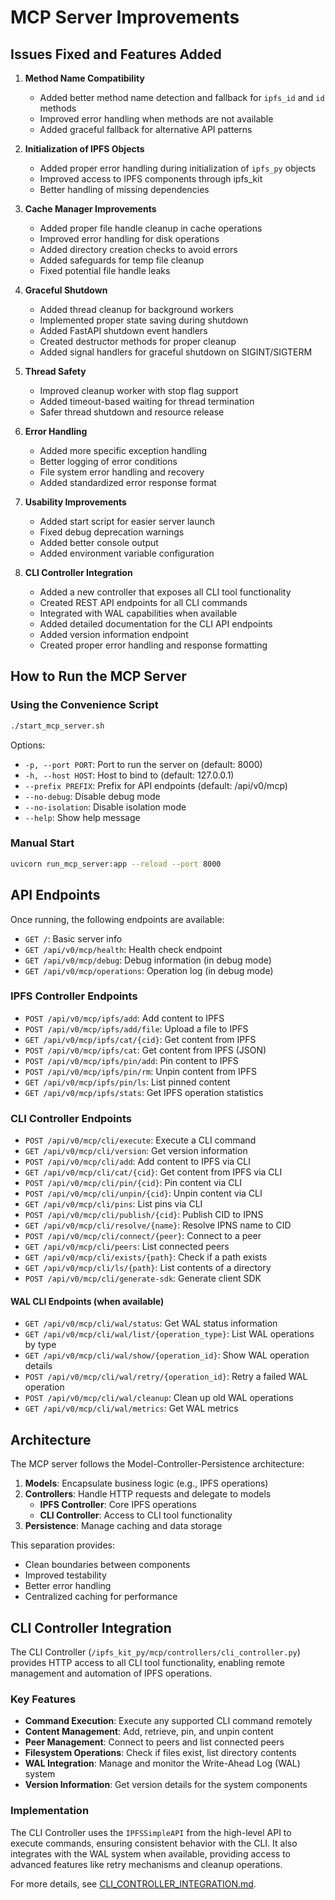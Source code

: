 # MCP Server Improvements

## Issues Fixed and Features Added

1. **Method Name Compatibility**
   - Added better method name detection and fallback for `ipfs_id` and `id` methods
   - Improved error handling when methods are not available
   - Added graceful fallback for alternative API patterns

2. **Initialization of IPFS Objects**
   - Added proper error handling during initialization of `ipfs_py` objects
   - Improved access to IPFS components through ipfs_kit
   - Better handling of missing dependencies

3. **Cache Manager Improvements**
   - Added proper file handle cleanup in cache operations
   - Improved error handling for disk operations
   - Added directory creation checks to avoid errors
   - Added safeguards for temp file cleanup
   - Fixed potential file handle leaks

4. **Graceful Shutdown**
   - Added thread cleanup for background workers
   - Implemented proper state saving during shutdown
   - Added FastAPI shutdown event handlers
   - Created destructor methods for proper cleanup
   - Added signal handlers for graceful shutdown on SIGINT/SIGTERM

5. **Thread Safety**
   - Improved cleanup worker with stop flag support
   - Added timeout-based waiting for thread termination
   - Safer thread shutdown and resource release

6. **Error Handling**
   - Added more specific exception handling
   - Better logging of error conditions
   - File system error handling and recovery
   - Added standardized error response format

7. **Usability Improvements**
   - Added start script for easier server launch
   - Fixed debug deprecation warnings
   - Added better console output
   - Added environment variable configuration

8. **CLI Controller Integration**
   - Added a new controller that exposes all CLI tool functionality
   - Created REST API endpoints for all CLI commands
   - Integrated with WAL capabilities when available
   - Added detailed documentation for the CLI API endpoints
   - Added version information endpoint
   - Created proper error handling and response formatting

## How to Run the MCP Server

### Using the Convenience Script

```bash
./start_mcp_server.sh
```

Options:
- `-p, --port PORT`: Port to run the server on (default: 8000)
- `-h, --host HOST`: Host to bind to (default: 127.0.0.1)
- `--prefix PREFIX`: Prefix for API endpoints (default: /api/v0/mcp)
- `--no-debug`: Disable debug mode
- `--no-isolation`: Disable isolation mode
- `--help`: Show help message

### Manual Start

```bash
uvicorn run_mcp_server:app --reload --port 8000
```

## API Endpoints

Once running, the following endpoints are available:

- `GET /`: Basic server info
- `GET /api/v0/mcp/health`: Health check endpoint
- `GET /api/v0/mcp/debug`: Debug information (in debug mode)
- `GET /api/v0/mcp/operations`: Operation log (in debug mode)

### IPFS Controller Endpoints

- `POST /api/v0/mcp/ipfs/add`: Add content to IPFS
- `POST /api/v0/mcp/ipfs/add/file`: Upload a file to IPFS
- `GET /api/v0/mcp/ipfs/cat/{cid}`: Get content from IPFS
- `POST /api/v0/mcp/ipfs/cat`: Get content from IPFS (JSON)
- `POST /api/v0/mcp/ipfs/pin/add`: Pin content to IPFS
- `POST /api/v0/mcp/ipfs/pin/rm`: Unpin content from IPFS
- `GET /api/v0/mcp/ipfs/pin/ls`: List pinned content
- `GET /api/v0/mcp/ipfs/stats`: Get IPFS operation statistics

### CLI Controller Endpoints

- `POST /api/v0/mcp/cli/execute`: Execute a CLI command
- `GET /api/v0/mcp/cli/version`: Get version information
- `POST /api/v0/mcp/cli/add`: Add content to IPFS via CLI
- `GET /api/v0/mcp/cli/cat/{cid}`: Get content from IPFS via CLI
- `POST /api/v0/mcp/cli/pin/{cid}`: Pin content via CLI
- `POST /api/v0/mcp/cli/unpin/{cid}`: Unpin content via CLI
- `GET /api/v0/mcp/cli/pins`: List pins via CLI
- `POST /api/v0/mcp/cli/publish/{cid}`: Publish CID to IPNS
- `GET /api/v0/mcp/cli/resolve/{name}`: Resolve IPNS name to CID
- `POST /api/v0/mcp/cli/connect/{peer}`: Connect to a peer
- `GET /api/v0/mcp/cli/peers`: List connected peers
- `GET /api/v0/mcp/cli/exists/{path}`: Check if a path exists
- `GET /api/v0/mcp/cli/ls/{path}`: List contents of a directory
- `POST /api/v0/mcp/cli/generate-sdk`: Generate client SDK

#### WAL CLI Endpoints (when available)

- `GET /api/v0/mcp/cli/wal/status`: Get WAL status information
- `GET /api/v0/mcp/cli/wal/list/{operation_type}`: List WAL operations by type
- `GET /api/v0/mcp/cli/wal/show/{operation_id}`: Show WAL operation details
- `POST /api/v0/mcp/cli/wal/retry/{operation_id}`: Retry a failed WAL operation
- `POST /api/v0/mcp/cli/wal/cleanup`: Clean up old WAL operations
- `GET /api/v0/mcp/cli/wal/metrics`: Get WAL metrics

## Architecture

The MCP server follows the Model-Controller-Persistence architecture:

1. **Models**: Encapsulate business logic (e.g., IPFS operations)
2. **Controllers**: Handle HTTP requests and delegate to models
   - **IPFS Controller**: Core IPFS operations
   - **CLI Controller**: Access to CLI tool functionality
3. **Persistence**: Manage caching and data storage

This separation provides:
- Clean boundaries between components
- Improved testability
- Better error handling
- Centralized caching for performance

## CLI Controller Integration

The CLI Controller (`/ipfs_kit_py/mcp/controllers/cli_controller.py`) provides HTTP access to all CLI tool functionality, enabling remote management and automation of IPFS operations.

### Key Features

- **Command Execution**: Execute any supported CLI command remotely
- **Content Management**: Add, retrieve, pin, and unpin content
- **Peer Management**: Connect to peers and list connected peers
- **Filesystem Operations**: Check if files exist, list directory contents
- **WAL Integration**: Manage and monitor the Write-Ahead Log (WAL) system
- **Version Information**: Get version details for the system components

### Implementation

The CLI Controller uses the `IPFSSimpleAPI` from the high-level API to execute commands, ensuring consistent behavior with the CLI. It also integrates with the WAL system when available, providing access to advanced features like retry mechanisms and cleanup operations.

For more details, see [CLI_CONTROLLER_INTEGRATION.md](CLI_CONTROLLER_INTEGRATION.md).